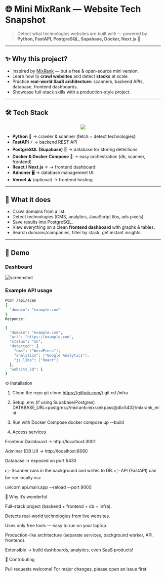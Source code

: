 # 🌐 Mini MixRank — Website Tech Snapshot

> Detect what technologies websites are built with — powered by **Python, FastAPI, PostgreSQL, Supabase, Docker, Next.js** 🚀

---

## ✨ Why this project?
- Inspired by [MixRank](https://mixrank.com/) — but a free & open-source mini version.  
- Learn how to **crawl websites** and detect **stacks** at scale.  
- Practice **real-world SaaS architecture**: scanners, backend APIs, database, frontend dashboards.  
- Showcase full-stack skills with a production-style project.  

---




## 🛠️ Tech Stack  

<p align="center">
  <img src="https://skillicons.dev/icons?i=python,fastapi,postgresql,docker,react,nextjs,vercel,github" />
</p>

- **Python** 🐍 → crawler & scanner (fetch + detect technologies)  
- **FastAPI** ⚡ → backend REST API  
- **PostgreSQL (Supabase)** 🗄️ → database for storing detections  
- **Docker & Docker Compose** 🐳 → easy orchestration (db, scanner, frontend)  
- **React / Next.js** ⚛️ → frontend dashboard  
- **Adminer** 🖥️ → database management UI  
- **Vercel** ▲ (optional) → frontend hosting  

---

## 🚀 What it does
- Crawl domains from a list.  
- Detect technologies (CMS, analytics, JavaScript libs, ads pixels).  
- Save results into PostgreSQL.  
- View everything on a clean **frontend dashboard** with graphs & tables.  
- Search domains/companies, filter by stack, get instant insights.  

---

## 📸 Demo

### Dashboard  
![screenshot](docs/dashboard.png) <!-- Add a real screenshot path -->

### Example API usage  
```bash
POST /api/scan
{
  "domain": "example.com"
}
Response:

{
  "domain": "example.com",
  "url": "https://example.com",
  "status": "ok",
  "detected": {
    "cms": ["WordPress"],
    "analytics": ["Google Analytics"],
    "js_libs": ["React"]
  },
  "website_id": 1
}
```
⚙️ Installation
1. Clone the repo
git clone https://github.com/<your-username>/<repo-name>.git
cd <repo-name>/infra

2. Setup .env (if using Supabase/Postgres)
DATABASE_URL=postgres://mixrank:mixrankpass@db:5432/mixrank_mini

3. Run with Docker Compose
docker compose up --build

4. Access services

Frontend Dashboard → http://localhost:3001

Adminer (DB UI) → http://localhost:8080

Database → exposed on port 5433

👉 Scanner runs in the background and writes to DB.
👉 API (FastAPI) can be run locally via:

uvicorn api.main:app --reload --port 9000

🌟 Why it’s wonderful

Full-stack project (backend + frontend + db + infra).

Detects real-world technologies from live websites.

Uses only free tools — easy to run on your laptop.

Production-like architecture (separate services, background worker, API, frontend).

Extensible → build dashboards, analytics, even SaaS products!

🤝 Contributing

Pull requests welcome! For major changes, please open an issue first.
